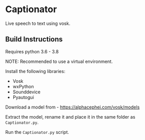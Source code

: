 # Captionator

Live speech to text using vosk.

## Build Instructions
Requires python 3.6 - 3.8

NOTE: Recommended to use a virtual environment.

Install the following libraries:

* Vosk
* wxPython
* Sounddevice
* Pyautogui

Download a model from - https://alphacephei.com/vosk/models

Extract the model, rename it and place it in the same folder as ```Captionator.py```.

Run the ```Captionator.py``` script.